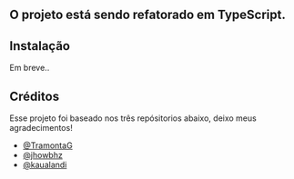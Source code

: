 ## O projeto está sendo refatorado em TypeScript.

## Instalação

Em breve..

## Créditos

Esse projeto foi baseado nos três repósitorios abaixo, deixo meus agradecimentos!

- [@TramontaG](https://github.com/TramontaG/Gramonta-Bot)
- [@jhowbhz](https://github.com/jhowbhz/bot-whatsapp)
- [@kaualandi](https://github.com/kaualandi/bot-whatsapp)
